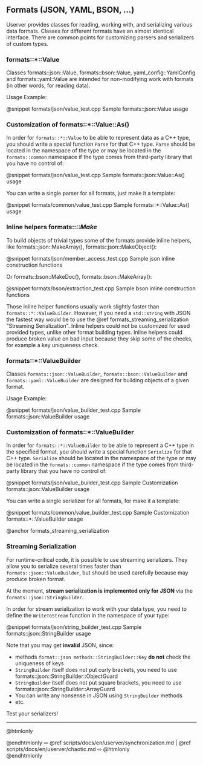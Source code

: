 ## Formats (JSON, YAML, BSON, ...)

Userver provides classes for reading, working with, and serializing various
data formats. Classes for different formats have an almost identical interface.
There are common points for customizing parsers and serializers of custom types.

### formats::*::Value
Classes formats::json::Value, formats::bson::Value, yaml_config::YamlConfig
and formats::yaml::Value are intended for non-modifying work with formats
(in other words, for reading data).

Usage Example:

@snippet formats/json/value_test.cpp  Sample formats::json::Value usage


### Customization of formats::*::Value::As<T>()

In order for `formats::*::Value` to be able to represent data as a C++ type,
you should write a special function `Parse` for that C++ type. `Parse` should
be located in the namespace of the type or may be located in the 
`formats::common` namespace if the type comes from third-party library that you
have no control of:

@snippet formats/json/value_test.cpp  Sample formats::json::Value::As<T>() usage

You can write a single parser for all formats, just make it a template:

@snippet formats/common/value_test.cpp  Sample formats::*::Value::As<T>() usage


### Inline helpers formats::*::Make*

To build objects of trivial types some of the formats provide inline helpers,
like formats::json::MakeArray(), formats::json::MakeObject():

@snippet formats/json/member_access_test.cpp Sample json inline construction functions

Or formats::bson::MakeDoc(), formats::bson::MakeArray():

@snippet formats/bson/extraction_test.cpp Sample bson inline construction functions

Those inline helper functions usually work slightly faster than `formats::*::ValueBuilder`.
However, if you need a `std::string` with JSON the fastest way would be to use
the @ref formats_streaming_serialization "Streaming Serialization".
Inline helpers could not be customized
for used provided types, unlike other format building types. Inline helpers
could produce broken value on bad input because they skip some of the checks,
for example a key uniqueness check.


### formats::*::ValueBuilder

Classes `formats::json::ValueBuilder`, `formats::bson::ValueBuilder` and `formats::yaml::ValueBuilder` 
are designed for building objects of a given format.

Usage Example:

@snippet formats/json/value_builder_test.cpp  Sample formats::json::ValueBuilder usage


### Customization of formats::*::ValueBuilder
In order for `formats::*::ValueBuilder` to be able to represent a C++ type in
the specified format, you should write a special function `Serialize` for that
C++ type. `Serialize` should be located in the namespace of the type or may be
located in the `formats::common` namespace if the type comes from third-party
library that you have no control of:

@snippet formats/json/value_builder_test.cpp  Sample Customization formats::json::ValueBuilder usage

You can write a single serializer for all formats, for make it a template:

@snippet formats/common/value_builder_test.cpp  Sample Customization formats::*::ValueBuilder usage


@anchor formats_streaming_serialization
### Streaming Serialization

For runtime-critical code, it is possible to use streaming serializers. They allow you to serialize several times faster than `formats::json::ValueBuilder`, but should be used carefully because may produce broken format.


At the moment, **stream serialization is implemented only for JSON** via the `formats::json::StringBuilder`.

In order for stream serialization to work with your data type, you need to define the `WriteToStream` function in the namespace of your type:

@snippet formats/json/string_builder_test.cpp  Sample formats::json::StringBuilder usage


Note that you may get **invalid** JSON, since:
* methods `format::json methods::StringBuilder::Key` **do not** check the uniqueness of keys
* `StringBuilder` itself does not put curly brackets, you need to use formats::json::StringBuilder::ObjectGuard
* `StringBuilder` itself does not put square brackets, you need to use formats::json::StringBuilder::ArrayGuard
* You can write any nonsense in JSON using `StringBuilder` methods
* etc.

Test your serializers!


----------

@htmlonly <div class="bottom-nav"> @endhtmlonly
⇦ @ref scripts/docs/en/userver/synchronization.md | @ref scripts/docs/en/userver/chaotic.md ⇨
@htmlonly </div> @endhtmlonly
